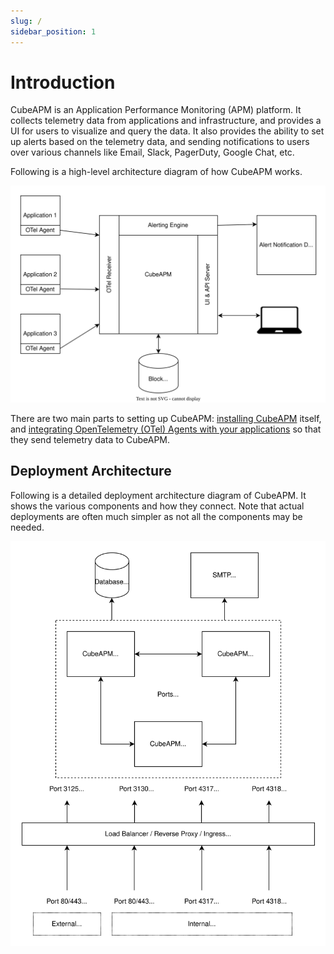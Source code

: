 ```yaml
---
slug: /
sidebar_position: 1
---
```


# Introduction

CubeAPM is an Application Performance Monitoring (APM) platform. It collects telemetry data from applications and infrastructure, and provides a UI for users to visualize and query the data. It also provides the ability to set up alerts based on the telemetry data, and sending notifications to users over various channels like Email, Slack, PagerDuty, Google Chat, etc.

Following is a high-level architecture diagram of how CubeAPM works.

![CubeAPM Architecture](/img/architecture.svg)

There are two main parts to setting up CubeAPM: [installing CubeAPM](./Installation/Installation.md) itself, and [integrating OpenTelemetry (OTel) Agents with your applications](./instrumentation/instrumentation.md) so that they send telemetry data to CubeAPM.

## Deployment Architecture

Following is a detailed deployment architecture diagram of CubeAPM. It shows the various components and how they connect. Note that actual deployments are often much simpler as not all the components may be needed.

![CubeAPM Deployment Architecture](/img/architecture-detailed.svg)
